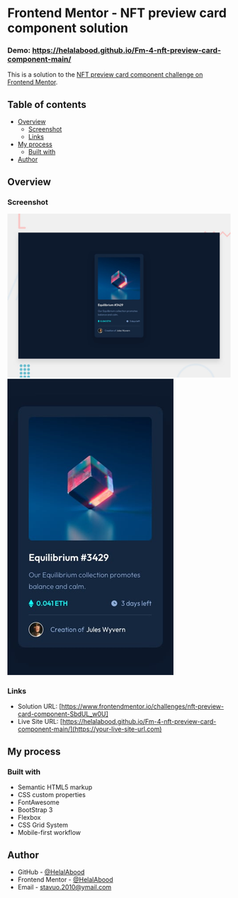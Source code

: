 # Frontend Mentor - NFT preview card component solution

### Demo: https://helalabood.github.io/Fm-4-nft-preview-card-component-main/

This is a solution to the [NFT preview card component challenge on Frontend Mentor](https://www.frontendmentor.io/challenges/nft-preview-card-component-SbdUL_w0U).

## Table of contents

- [Overview](#overview)
  - [Screenshot](#screenshot)
  - [Links](#links)
- [My process](#my-process)
  - [Built with](#built-with)
- [Author](#author)

## Overview

### Screenshot

![](./screenshot.jpg)
![](./mobile-design.jpg)


### Links

- Solution URL: [https://www.frontendmentor.io/challenges/nft-preview-card-component-SbdUL_w0U]
- Live Site URL: [https://helalabood.github.io/Fm-4-nft-preview-card-component-main/](https://your-live-site-url.com)

## My process

### Built with

- Semantic HTML5 markup
- CSS custom properties
- FontAwesome
- BootStrap 3
- Flexbox
- CSS Grid System
- Mobile-first workflow

## Author

- GitHub - [@HelalAbood](https://github.com/HelalAbood)
- Frontend Mentor - [@HelalAbood](https://www.frontendmentor.io/profile/HelalAbood)
- Email - stavuo.2010@ymail.com